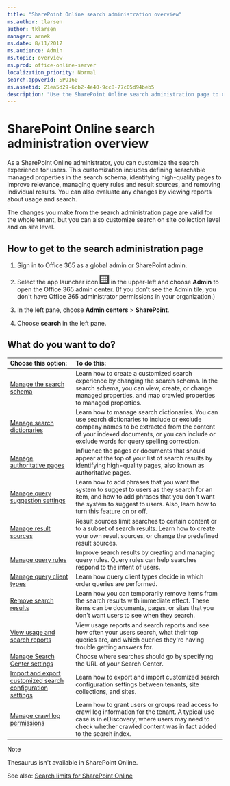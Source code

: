 ```yaml
---
title: "SharePoint Online search administration overview"
ms.author: tlarsen
author: tklarsen
manager: arnek
ms.date: 8/11/2017
ms.audience: Admin
ms.topic: overview
ms.prod: office-online-server
localization_priority: Normal
search.appverid: SPO160
ms.assetid: 21ea5d29-6cb2-4e40-9cc8-77c05d94beb5
description: "Use the SharePoint Online search administration page to customize the search experience for users. Define searchable managed properties in the search schema, identify high-quality pages to improve relevance, manage query rules and result sources, and remove individual results. You can also evaluate any changes by viewing reports about usage and search."
---
```


# SharePoint Online search administration overview

As a SharePoint Online administrator, you can customize the search experience for users. This customization includes defining searchable managed properties in the search schema, identifying high-quality pages to improve relevance, managing query rules and result sources, and removing individual results. You can also evaluate any changes by viewing reports about usage and search.
  
The changes you make from the search administration page are valid for the whole tenant, but you can also customize search on site collection level and on site level.
  
## How to get to the search administration page
<a name="__top"> </a>

1. Sign in to Office 365 as a global admin or SharePoint admin.
    
2. Select the app launcher icon ![The icon that looks like a waffle and represents a button click that will reveal multiple application tiles for selection.](media/3b8a317e-13ba-4bd4-864e-1ccd47af39ee.png) in the upper-left and choose **Admin** to open the Office 365 admin center. (If you don't see the Admin tile, you don't have Office 365 administrator permissions in your organization.) 
    
3. In the left pane, choose **Admin centers** > **SharePoint**.
    
4. Choose **search** in the left pane. 
    
## What do you want to do?
<a name="__top"> </a>

|**Choose this option:**|**To do this:**|
|:-----|:-----|
|[Manage the search schema](manage-the-search-schema.md) <br/> |Learn how to create a customized search experience by changing the search schema. In the search schema, you can view, create, or change managed properties, and map crawled properties to managed properties.  <br/> |
|[Manage search dictionaries](manage-search-dictionaries.md) <br/> |Learn how to manage search dictionaries. You can use search dictionaries to include or exclude company names to be extracted from the content of your indexed documents, or you can include or exclude words for query spelling correction.  <br/> |
|[Manage authoritative pages](manage-authoritative-pages.md) <br/> |Influence the pages or documents that should appear at the top of your list of search results by identifying high-quality pages, also known as authoritative pages.  <br/> |
|[Manage query suggestion settings](manage-query-suggestions.md) <br/> |Learn how to add phrases that you want the system to suggest to users as they search for an item, and how to add phrases that you don't want the system to suggest to users. Also, learn how to turn this feature on or off.  <br/> |
|[Manage result sources](manage-result-sources.md) <br/> |Result sources limit searches to certain content or to a subset of search results. Learn how to create your own result sources, or change the predefined result sources.  <br/> |
|[Manage query rules](manage-query-rules.md) <br/> |Improve search results by creating and managing query rules. Query rules can help searches respond to the intent of users.  <br/> |
|[Manage query client types](query-throttling.md) <br/> |Learn how query client types decide in which order queries are performed.  <br/> |
|[Remove search results](remove-search-results.md) <br/> |Learn how you can temporarily remove items from the search results with immediate effect. These items can be documents, pages, or sites that you don't want users to see when they search.  <br/> |
|[View usage and search reports](view-search-usage-reports.md) <br/> |View usage reports and search reports and see how often your users search, what their top queries are, and which queries they're having trouble getting answers for.  <br/> |
|[Manage Search Center settings](specify-default-search-center.md) <br/> |Choose where searches should go by specifying the URL of your Search Center.  <br/> |
|[Import and export customized search configuration settings](export-import-search-settings.md) <br/> |Learn how to export and import customized search configuration settings between tenants, site collections, and sites.  <br/> |
|[Manage crawl log permissions](set-crawl-log-permissions.md) <br/> |Learn how to grant users or groups read access to crawl log information for the tenant. A typical use case is in eDiscovery, where users may need to check whether crawled content was in fact added to the search index.  <br/> |
   
> [!NOTE]
> Thesaurus isn't available in SharePoint Online. 
  
See also: [Search limits for SharePoint Online](search-limits.md)
  

